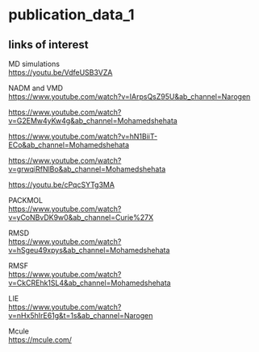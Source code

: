 # publication_data_1

## links of interest

MD simulations  
https://youtu.be/VdfeUSB3VZA

NADM and VMD  
https://www.youtube.com/watch?v=IArpsQsZ95U&ab_channel=Narogen

https://www.youtube.com/watch?v=G2EMw4yKw4g&ab_channel=Mohamedshehata

https://www.youtube.com/watch?v=hN1BiiT-ECo&ab_channel=Mohamedshehata

https://www.youtube.com/watch?v=grwqiRfNlBo&ab_channel=Mohamedshehata

https://youtu.be/cPqcSYTg3MA

PACKMOL  
https://www.youtube.com/watch?v=yCoNBvDK9w0&ab_channel=Curie%27X

RMSD  
https://www.youtube.com/watch?v=hSgeu49xpys&ab_channel=Mohamedshehata

RMSF  
https://www.youtube.com/watch?v=CkCREhk1SL4&ab_channel=Mohamedshehata

LIE  
https://www.youtube.com/watch?v=nHx5hIrE61g&t=1s&ab_channel=Narogen

Mcule  
https://mcule.com/
